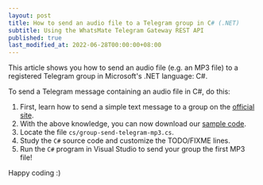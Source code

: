 ```yaml
---
layout: post
title: How to send an audio file to a Telegram group in C# (.NET)
subtitle: Using the WhatsMate Telegram Gateway REST API
published: true
last_modified_at: 2022-06-28T00:00:00+08:00
---
```


This article shows you how to send an audio file (e.g. an MP3 file) to a registered Telegram group in Microsoft's .NET language: C#.



To send a Telegram message containing an audio file in C#, do this:

1. First, learn how to send a simple text message to a group on the [official site](https://www.whatsmate.net/telegram-group-message-api.html). 
2. With the above knowledge, you can now download our [sample code](https://github.com/whatsmate/telegram-demos/archive/master.zip).
3. Locate the file `cs/group-send-telegram-mp3.cs`.  <script src="https://gist.github.com/whatsmate/7f512602da619233755c7ceb991ee3e0.js"></script>
4. Study the `C#` source code and customize the TODO/FIXME lines.
5. Run the `C#` program in Visual Studio to send your group the first MP3 file!


Happy coding :) 


<br>
<script async src="//pagead2.googlesyndication.com/pagead/js/adsbygoogle.js"></script>
<ins class="adsbygoogle"
     style="display:inline-block;width:728px;height:90px"
     data-ad-client="ca-pub-7383487179928477"
     data-ad-slot="6959057004"></ins>
<script>
(adsbygoogle = window.adsbygoogle || []).push({});
</script>
<br>

